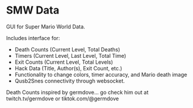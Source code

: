 # SMW Data

GUI for Super Mario World Data.

Includes interface for:
- Death Counts (Current Level, Total Deaths)
- Timers (Current Level, Last Level, Total Time)
- Exit Counts (Current Level, Total Levels)
- Hack Data (Title, Author(s), Exit Count, etc.)
- Functionality to change colors, timer accuracy, and Mario death image
- Qusb2Snes connectivity through websocket.



Death Counts inspired by germdove... go check him out at twitch.tv/germdove or tiktok.com/@germdove


